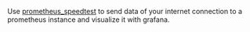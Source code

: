 Use [prometheus_speedtest](https://github.com/jeanralphaviles/prometheus_speedtest) to send data of your internet connection to a prometheus instance and visualize it with grafana.